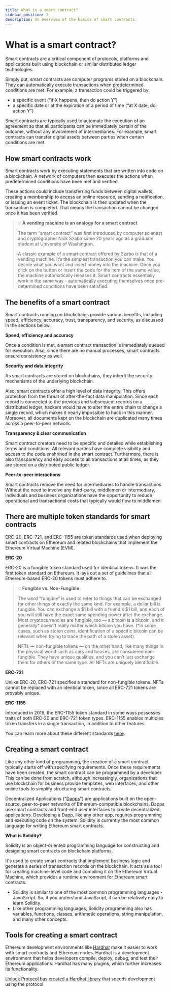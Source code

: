 ```yaml
---
title: What is a smart contract?
sidebar_position: 3
description: An overview of the basics of smart contracts.
---
```


# What is a smart contract?

Smart contracts are a critical component of protocols, platforms and applications built using blockchain or similar distributed ledger technologies.

Simply put, smart contracts are computer programs stored on a blockchain. They can automatically execute transactions when predetermined conditions are met. For example, a transaction could be triggered by:

- a specific event (“if X happens, then do action Y”)
- a specific date or at the expiration of a period of time (“at X date, do action Y”)

Smart contracts are typically used to automate the execution of an agreement so that all participants can be immediately certain of the outcome, without any involvement of intermediaries. For example, smart contracts can transfer digital assets between parties when certain conditions are met.

## **How smart contracts work**

Smart contracts work by executing statements that are written into code on a blockchain. A network of computers then executes the actions when predetermined conditions have been met and verified.

These actions could include transferring funds between digital wallets, creating a membership to access an online resource, sending a notification, or issuing an event ticket. The blockchain is then updated when the transaction is completed. That means the transaction cannot be changed once it has been verified.

> 💡 **A vending machine is an analogy for a smart contract**
>
> The term “smart contract” was first introduced by computer scientist and cryptographer Nick Szabo some 20 years ago as a graduate student at University of Washington.
>
> A classic example of a smart contract offered by Szabo is that of a vending machine. It’s the simplest transaction you can make. You decide what you want and insert money into the machine. Once you click on the button or insert the code for the item of the same value, the machine automatically releases it. Smart contracts essentially work in the same way - automatically executing themselves once pre-determined conditions have been satisfied.

## **The benefits of a smart contract**

Smart contracts running on blockchains provide various benefits, including speed, efficiency, accuracy, trust, transparency, and security, as discussed in the sections below.

**Speed, efficiency and accuracy**

Once a condition is met, a smart contract transaction is immediately queued for execution. Also, since there are no manual processes, smart contracts ensure consistency as well.

**Security and data integrity**

As smart contracts are stored on blockchains, they inherit the security mechanisms of the underlying blockchain.

Also, smart contracts offer a high level of data integrity. This offers protection from the threat of after-the-fact data manipulation. Since each record is connected to the previous and subsequent records on a distributed ledger, hackers would have to alter the entire chain to change a single record, which makes it nearly impossible to hack in this manner. Moreover, all documents kept on the blockchain are duplicated many times across a peer-to-peer network.

**Transparency & clear communication**

Smart contract creators need to be specific and detailed while establishing terms and conditions. All relevant parties have complete visibility and access to the code enshrined in the smart contract. Furthermore, there is also transparency and easy access to all transactions at all times, as they are stored on a distributed public ledger.

**Peer-to-peer interactions**

Smart contracts remove the need for intermediaries to handle transactions. Without the need to involve any third-party, middlemen or intermediary, individuals and business organizations have the opportunity to reduce operational and transactional costs that typically would flow to middlemen.

## There are multiple token standards for smart contracts

ERC-20, ERC-721, and ERC-1155 are token standards used when deploying smart contracts on Ethereum and related blockchains that implement the Ethereum Virtual Machine (EVM).

**ERC-20**

ERC-20 is a fungible token standard used for identical tokens. It was the first token standard on Ethereum. It lays out a set of guidelines that all Ethereum-based ERC-20 tokens must adhere to.

> 💡 **Fungible vs. Non-Fungible**
>
> The word “fungible” is used to refer to things that can be exchanged for other things of exactly the same kind. For example, a dollar bill is fungible. You can exchange a $1 bill with a friend's $1 bill, and each of you will still have the exact same spending power after the exchange. Most cryptocurrencies are fungible, too — a bitcoin is a bitcoin, and it generally* doesn’t really matter which bitcoin you have. (*in some cases, such as stolen coins, identification of a specific bitcoin can be relevant when trying to trace the path of a stolen asset).
>
> NFTs — non-fungible tokens — on the other hand, like many things in the physical world such as cars and houses, are considered non-fungible. They have unique qualities, and you can’t just exchange them for others of the same type. All NFTs are uniquely identifiable.

**ERC-721**

Unlike ERC-20, ERC-721 specifies a standard for non-fungible tokens. NFTs cannot be replaced with an identical token, since all ERC-721 tokens are provably unique.

**ERC-1155**

Introduced in 2019, the ERC-1155 token standard in some ways possesses traits of both ERC-20 and ERC-721 token types. ERC-1155 enables multiples token transfers in a single transaction, in addition to other features.

You can learn more about these different standards [here](https://www.web3.university/article/comparing-erc-721-to-erc-1155).

## Creating **a smart contract**

Like any other kind of programming, the creation of a smart contract typically starts off with specifying requirements. Once these requirements have been created, the smart contract can be programmed by a developer. This can be done from scratch, although increasingly, organizations that use blockchain for business provide templates, web interfaces, and other online tools to simplify structuring smart contracts.

Decentralized Applications ("[Dapps](https://docs.unlock-protocol.com/basics/new-to-web3/what-is-a-decentralised-application-aka-dapp)") are applications built on the open-source, peer-to-peer networks of Ethereum-compatible blockchains. Dapps use smart contracts and front-end user interfaces to create decentralized applications. Developing a Dapp, like any other app, requires programming and executing code on the system. Solidity is currently the most common language for writing Ethereum smart contracts.

**What is Solidity?**

Solidity is an object-oriented programming language for constructing and designing smart contracts on blockchain platforms.

It's used to create smart contracts that implement business logic and generate a series of transaction records on the blockchain. It acts as a tool for creating machine-level code and compiling it on the Ethereum Virtual Machine, which provides a runtime environment for Ethereum smart contracts.

- Solidity is similar to one of the most common programming languages - JavaScript. So, if you understand JavaScript, it can be relatively easy to learn Solidity.
- Like other programming languages, Solidity programming also has variables, functions, classes, arithmetic operations, string manipulation, and many other concepts.

## **Tools for creating a smart contract**

Ethereum development environments like [Hardhat](https://hardhat.org/tutorial) make it easier to work with smart contracts and Ethereum nodes. Hardhat is a development environment that helps developers compile, deploy, debug, and test their Ethereum applications. Hardhat has many plugins, which further increases its functionality.

[Unlock Protocol has created a Hardhat library](https://docs.unlock-protocol.com/core-protocol/deploying-locally/) that speeds development using the protocol.
